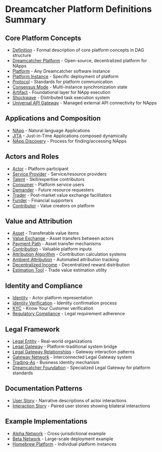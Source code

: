 # Dreamcatcher Platform Definitions Summary

## Core Platform Concepts

- [Definition](domain-definitions/definition.md) - Formal description of core
  platform concepts in DAG structure
- [Dreamcatcher Platform](domain-definitions/dreamcatcher-platform.md) -
  Open-source, decentralized platform for NApps
- [Platform](domain-definitions/platform.md) - Any Dreamcatcher software instance
- [Platform Instance](domain-definitions/platform-instance.md) - Specific
  deployment of platform
- [Protocol](domain-definitions/protocol.md) - Standards for platform
  communication
- [Consensus Mode](domain-definitions/consensus-mode.md) - Multi-instance
  synchronization state
- [Artifact](domain-definitions/artifact.md) - Foundational layer for NApp
  execution
- [Shockwave](domain-definitions/shockwave.md) - Distributed task execution system
- [Universal API Gateway](domain-definitions/universal-api-gateway.md) - Managed
  external API connectivity for NApps

## Applications and Composition

- [NApp](domain-definitions/napp.md) - Natural language Applications
- [JITA](domain-definitions/jita.md) - Just-in-Time Applications composed
  dynamically
- [NApp Discovery](domain-definitions/napp-discovery.md) - Process for
  finding/accessing NApps

## Actors and Roles

- [Actor](domain-definitions/actor.md) - Platform participant
- [Service Provider](domain-definitions/actor-service-provider.md) -
  Service/resource providers
- [Talent](domain-definitions/actor-talent.md) - Skill/expertise contributors
- [Consumer](domain-definitions/actor-consumer.md) - Platform service users
- [Demander](domain-definitions/actor-demander.md) - Future resource requesters
- [Trader](domain-definitions/actor-trader.md) - Post-market value exchange
  facilitators
- [Funder](domain-definitions/actor-funder.md) - Financial supporters
- [Contributor](domain-definitions/contributor.md) - Value creators on platform

## Value and Attribution

- [Asset](domain-definitions/asset.md) - Transferable value items
- [Value Exchange](domain-definitions/value-exchange.md) - Asset transfers between
  actors
- [Payment Path](domain-definitions/payment-path.md) - Asset transfer mechanisms
- [Contribution](domain-definitions/contribution.md) - Valuable platform inputs
- [Attribution Algorithm](domain-definitions/attribution-algorithm.md) -
  Contribution calculation systems
- [Ambient Attribution](domain-definitions/ambient-attribution.md) - Automated
  attribution tracking
- [Decentralized Income](domain-definitions/decentralized-income.md) -
  Decentralized reward distribution
- [Estimation Tool](domain-definitions/estimation-tool.md) - Trade value
  estimation utility

## Identity and Compliance

- [Identity](domain-definitions/identity.md) - Actor platform representation
- [Identity Verification](domain-definitions/identity-verification.md) - Identity
  confirmation process
- [KYC](domain-definitions/kyc.md) - Know Your Customer verification
- [Regulatory Compliance](domain-definitions/regulatory-compliance.md) - Legal
  requirement adherence

## Legal Framework

- [Legal Entity](domain-definitions/legal-entity.md) - Real-world organizations
- [Legal Gateway](domain-definitions/legal-gateway.md) - Platform-traditional
  system bridge
- [Legal Gateway Relationships](domain-definitions/legal-gateway-relationships.md) -
  Gateway interaction patterns
- [Gateway Network](domain-definitions/gateway-network.md) - Interconnected Legal
  Gateway system
- [Trading-As](domain-definitions/trading-as.md) - Business identity mechanism
- [Dreamcatcher Foundation](domain-definitions/dreamcatcher-foundation.md) -
  Specialized Legal Gateway for platform standards

## Documentation Patterns

- [User Story](domain-definitions/user-story.md) - Narrative descriptions of actor
  interactions
- [Interaction Story](domain-definitions/interaction-story.md) - Paired user
  stories showing bilateral interactions

## Example Implementations

- [Alpha Network](domain-definitions/alpha-network.md) - Cross-jurisdictional
  example
- [Beta Network](domain-definitions/beta-network.md) - Large-scale deployment
  example
- [Homebrew Platform](domain-definitions/homebrew-platform.md) - Individual
  platform instances

